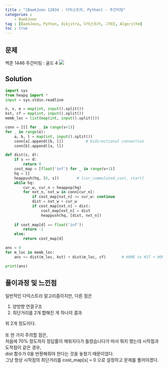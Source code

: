 ```yaml
---
title : "[BaekJoon 12834 : 다익스트라, Python] - 주간미팅"
categories : 
    - BaekJoon
tag : [BaekJoon, Python, dikjstra, 다익스트라, 그래프, Algorithm]
toc : true
---
```

## **문제**
백준 1446 주간미팅 : 골드 4
<img src="https://user-images.githubusercontent.com/92680829/141027066-81ef6bd6-6e65-48be-a408-62ada1b2a9db.png" />

## **Solution**

```python
import sys
from heapq import *
input = sys.stdin.readline

n, v, e = map(int, input().split())
kst, cf = map(int, input().split())
memb_loc = list(map(int, input().split()))

conn = [[] for _ in range(v+1)]
for _ in range(e):
    a, b, l = map(int, input().split())
    conn[a].append([b, l])          # bidirectional connection
    conn[b].append([a, l])

def dist(s, d):
    if s == d:
        return 0
    cost_map = [float('inf') for _ in range(v+1)]
    hq = []
    heappush(hq, [0, s])        # [cur_cummulated_cost, start]
    while hq:
        cur_w, cur_n = heappop(hq)
        for nxt_n, nxt_w in conn[cur_n]:
            if cost_map[nxt_n] <= cur_w: continue
            dist = nxt_w + cur_w 
            if cost_map[nxt_n] > dist:
                cost_map[nxt_n] = dist
                heappush(hq, [dist, nxt_n])
    
    if cost_map[d] == float('inf'):
        return -1
    else: 
        return cost_map[d] 

ans = 0
for m_loc in memb_loc:
    ans += dist(m_loc, kst) + dist(m_loc, cf)       # HOME to KST + HOME to CF

print(ans)

```

## **풀이과정 및 느낀점**
일반적인 다익스트라 알고리즘이지만, 다른 점은 
1. 양방향 연결구조
2. 최단거리를 2개 합해진 게 하나의 결과

위 2개 정도이다.
<br/>
<br/>
또 한 가지 주의할 점은,
<br/>
처음에 70% 정도까지 정답률이 채워지다가 틀렸습니다가 떠서 뭐지 했는데 시작점과 도착점이 같은 경우,
<br/>
dist 함수가 0을 반환해줘야 한다는 것을 놓쳤기 때문이었다.
<br/>
그냥 항상 시작점의 최단거리를 cost_map[s] = 0 으로 설정하고 문제를 풀어야겠다.

